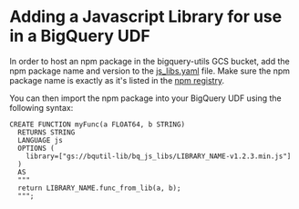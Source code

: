 # Adding a Javascript Library for use in a BigQuery UDF

In order to host an npm package in the bigquery-utils GCS bucket, add the npm package name and version
to the [js_libs.yaml](js_libs.yaml) file. Make sure the npm package name is exactly as it's listed
in the [npm registry](https://www.npmjs.com/).
 
You can then import the npm package into your BigQuery UDF using the following syntax:
```
CREATE FUNCTION myFunc(a FLOAT64, b STRING)
  RETURNS STRING
  LANGUAGE js
  OPTIONS ( 
    library=["gs://bqutil-lib/bq_js_libs/LIBRARY_NAME-v1.2.3.min.js"] 
  )
  AS 
  """
  return LIBRARY_NAME.func_from_lib(a, b);
  """;
  ```

